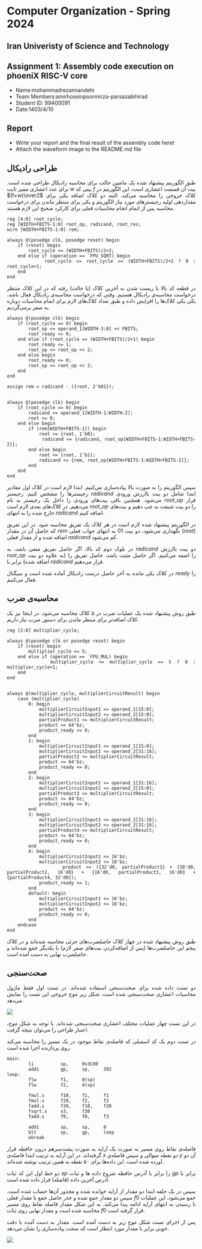 <!-- <img src="https://github.com/IUST-Computer-Organization/.github/blob/main/images/CompOrg_orange.png" alt="Image" width="85" height="85" style="vertical-align:middle"> LUMOS RISC-V -->
Computer Organization - Spring 2024
==============================================================
## Iran Univeristy of Science and Technology
## Assignment 1: Assembly code execution on phoeniX RISC-V core

- Name:mohammadrezamiandehi
- Team Members:amirhoseinpoormirza-parsazabihirad
- Student ID: 99400091
- Date:1403/4/10

## Report

- Wirte your report and the final result of the assembly code here!
- Attach the waveform image to the README.md file
<div direction="rtl" align="justify">

## طراحی رادیکال

طبق الگوریتم پیشنهاد شده یک ماشین حالت برای محاسبه رادیکال طراحی شده است. برای عدد اعشاری ممیز ثابت $w$ بیتی که $f$ بیت آن قسمت اعشاری است، این الگوریتم در 
$(f+w)\over2$
 کلاک خروجی را محاسبه می‌کند. البته دو کلاک اضافه یکی برای مقداردهی اولیه رجیسترهای مورد نیاز الگوریتم و یکی برای منتظر ماندن برای درخواست محاسبه پس از اتمام انجام محاسبات فعلی برای کارکرد صحیح این لازم هستند.

```
reg [4:0] root_cycle;
reg [WIDTH+FBITS-1:0] root_op, radicand, root_res;
wire [WIDTH+FBITS-1:0] rem;

always @(posedge clk, posedge reset) begin
    if (reset) begin
        root_cycle <= (WIDTH+FBITS)/2+2;            
    end else if (operation == `FPU_SQRT) begin
        root_cycle <= root_cycle == (WIDTH+FBITS)/2+2 ? 0 : root_cycle+1;
    end        
end

```
در قطعه کد بالا با ریست شدن به آخرین کلاک (یا حالت) رفته که در این کلاک منتظر درخواست محاسبه‌ی رادیکال هستیم. وقتی که درخواست محاسبه‌ی رادیکال فعال باشد، یکی یکی کلاک‌ها را افزایش داده و طبق تعداد کلاک‌های لازم برای اتمام محاسبات دوباره به صفر برمی‌گردیم.

```
always @(posedge clk) begin
    if (root_cycle == 0) begin 
        root_op <= operand_1[WIDTH-3:0] << FBITS;
        root_ready <= 0;
    end else if (root_cycle == (WIDTH+FBITS)/2+1) begin
        root_ready <= 1;
        root_op <= root_op << 2;
    end else begin
        root_ready <= 0;
        root_op <= root_op << 2;
    end
end

assign rem = radicand - ({root, 2'b01});


always @(posedge clk) begin
    if (root_cycle == 0) begin
        radicand <= operand_1[WIDTH-1:WIDTH-2];
        root <= 0;
    end else begin
        if (rem[WIDTH+FBITS-1]) begin
            root <= {root, 1'b0};
            radicand <= {radicand, root_op[WIDTH+FBITS-1:WIDTH+FBITS-2]};
        end else begin
            root <= {root, 1'b1};
            radicand <= {rem, root_op[WIDTH+FBITS-1:WIDTH+FBITS-2]};
        end
    end
end
```
سپس الگوریتم را به صورت بالا پیاده‌سازی می‌کنیم. ابتدا لازم است در کلاک اول مقادیر رجیسترها را مشخص کنیم. رجیستر 
$radicand$
 ابتدا شامل دو بیت باارزش ورودی می‌شود. همچنین باقی بیت‌های ورودی را داخل یک رجیستر به نام $root\_op$ قرار می‌دهیم. در کلاک‌های بعدی لازم است $root\_op$ را دو بیت شیفت به چپ دهیم و بیت‌های خارج شده را به انتهای $radicand$ اضافه کنیم.

 در الگوریتم پیشنهاد شده لازم است در هر کلاک یک تفریق محاسبه شود. در این تفریق که حاصل آن در مقدار $rem$ نگهداری می‌شود، دو بیت $01$ به انتهای جواب فعلی ($root$) اضافه شده و از مقدار فعلی $radicand$ کم می‌شود.

 در بلوک دوم کد بالا، اگر حاصل تفریق منفی باشد، به $radicand$ دو بیت باارزش $root\_op$ را اضفه می‌کنیم. اگر حاصل مثبت باشد، حاصل تفریق را (به علاوه دو بیت اضافه شده) برابر با $radicand$ قرار می‌دهیم.
 
 در کلاک یکی مانده به آخر حاصل درست رادیکال آماده شده است و سیگنال $ready$ را فعال می‌کنیم.
 
 ## محاسبه‌ی ضرب

 طبق روش پیشنهاد شده یک عملیات ضرب در ۵ کلاک محاسبه می‌شود. در اینجا نیز یک کلاک اضافه‌تر برای منتظر ماندن برای دستور ضرب نیاز داریم.

```
reg [2:0] multiplier_cycle;

always @(posedge clk or posedge reset) begin
    if (reset) begin
        multiplier_cycle <= 5;
    end else if (operation == `FPU_MUL) begin
        multiplier_cycle <= multiplier_cycle == 5 ? 0 : multiplier_cycle+1;
    end        
end


always @(multiplier_cycle, multiplierCircuitResult) begin
    case (multiplier_cycle)
        0: begin 
            multiplierCircuitInput1 <= operand_1[15:0];
            multiplierCircuitInput2 <= operand_2[15:0];
            partialProduct1 <= multiplierCircuitResult;
            product <= 64'bz;
            product_ready <= 0;
        end
        1: begin
            multiplierCircuitInput1 <= operand_1[15:0];
            multiplierCircuitInput2 <= operand_2[31:16];
            partialProduct2 <= multiplierCircuitResult;
            product <= 64'bz;
            product_ready <= 0;
        end
        2: begin
            multiplierCircuitInput1 <= operand_1[31:16];
            multiplierCircuitInput2 <= operand_2[15:0];
            partialProduct3 <= multiplierCircuitResult;
            product <= 64'bz;
            product_ready <= 0;
        end
        3: begin
            multiplierCircuitInput1 <= operand_1[31:16];
            multiplierCircuitInput2 <= operand_2[31:16];
            partialProduct4 <= multiplierCircuitResult;
            product <= 64'bz;
            product_ready <= 0;
        end
        4: begin
            multiplierCircuitInput1 <= 16'bz;
            multiplierCircuitInput2 <= 16'bz;
            product <= ({32'd0, partialProduct1} + {16'd0, partialProduct2, 16'd0} + {16'd0, partialProduct3, 16'd0} + {partialProduct4, 32'd0});
            product_ready <= 1;
        end
        default: begin
            multiplierCircuitInput1 <= 16'bz;
            multiplierCircuitInput2 <= 16'bz;
            product <= 64'bz;
            product_ready <= 0;
        end
    endcase
end
```
طبق روش پیشنهاد شده در چهار کلاک حاصلضرب‌های جزئی محاسبه شده‌اند و در کلاک پنجم این حاصلضرب‌ها (پس از اضافه‌کردن بیت‌های صفر لازم) با یکدیگر جمع شده‌اند و حاصلضرب نهایی به دست آمده است.

## صحت‌سنجی

دو تست داده شده برای صحت‌سنجی استفاده شده‌اند. در تست اول فقط ماژول محاسبات اعشاری صحت‌سنجی شده است. شکل زیر موج خروجی این تست را نمایش می‌دهد.


![](Images/test1.png)

در این تست چهار عملیات مختلف اعشاری صحت‌سنجی شده‌اند. با توجه به شکل موج، اعتبار طراحی را می‌توان نتیجه گرفت.

در تست دوم یک کد اسمبلی که فاصله‌ی نقاط موجود در یک مسیر را محاسبه می‌کند روی پردازنده اجرا شده است.

```
main:
        li          sp,     0x3C00
        addi        gp,     sp,     392
loop:
        flw         f1,     0(sp)
        flw         f2,     4(sp)
       
        fmul.s      f10,    f1,     f1
        fmul.s      f20,    f2,     f2
        fadd.s      f30,    f10,    f20
        fsqrt.s     x3,     f30
        fadd.s      f0,     f0,     f3

        addi        sp,     sp,     8
        blt         sp,     gp,     loop
        ebreak

```

فاصله‌ی نقاط روی مسیر به صورت یک آرایه به صورت پشت‌سرهم درون حافظه قرار گرفته‌اند. در این آرایه به ترتیب ابتدا فاصله‌ی $x$ دو نقطه متوالی و سپس فاصله‌ي $y$ آن دو آورده شده است. این داده‌ها برای ۵۰ نقطه به همین ترتیب نوشته شده‌اند.

دو خط اول این کد ثبات $sp$ را برابر با آدرس حافظه شروع داده ها و ثبات $gp$ برابر با آدرس آخرین داده (فاصله) قرار داده شده است.

سپس در یک حلقه ابتدا دو مقدار از آرایه خوانده شده و مجذور آن‌ها حساب شده است. سپس دو مقدار جمع شده و جذر حاصل جمع با مقدار فعلی $f0$ جمع می‌شود. این عملیات تا رسیدن به انتهای آرایه ادامه پیدا می‌کند. به این شکل مقدار فاصله نقاط روی مسیر محاسبه شده است و مقدار نهایی روی ثبات $f0$ قرار گرفته است.

پس از اجرای تست شکل موج زیر به دست آمده است. مقدار به دست آمده با دقت خوبی برابر با مقدار مورد انتظار است که صحت پیاده‌سازی را نشان می‌دهد.

![](Images/test2.png)

</div>
